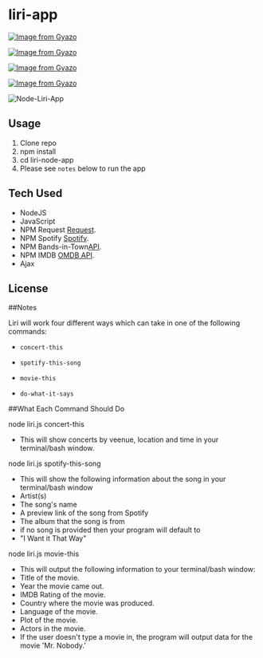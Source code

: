 # liri-app


[![Image from Gyazo](https://i.gyazo.com/a9ce80850ad1f961c52df5809dba9e70.png)](https://gyazo.com/a9ce80850ad1f961c52df5809dba9e70)

[![Image from Gyazo](https://i.gyazo.com/c1949ce1bd20390ac1eded2dacb09f34.png)](https://gyazo.com/c1949ce1bd20390ac1eded2dacb09f34)

[![Image from Gyazo](https://i.gyazo.com/6c1e749af8bbca214684238e3cbe0791.png)](https://gyazo.com/6c1e749af8bbca214684238e3cbe0791)

[![Image from Gyazo](https://i.gyazo.com/be865572138cb18c5569ddd22aa3fc4e.png)](https://gyazo.com/be865572138cb18c5569ddd22aa3fc4e)


![Node-Liri-App](assets/screenshot.gif)

## Usage

1. Clone repo
2. npm install
3. cd liri-node-app
4. Please see `notes` below to run the app 

## Tech Used 

* NodeJS
* JavaScript
* NPM Request [Request](https://www.npmjs.com/package/request).
* NPM Spotify [Spotify](https://www.npmjs.com/package/spotify).
* NPM Bands-in-Town[API](https://manager.bandsintown.com/support/bandsintown-api).
* NPM IMDB    [OMDB API](http://www.omdbapi.com).
* Ajax 

## License


##Notes 


Liri will work four different ways which can take in one of the following commands:

* `concert-this`

* `spotify-this-song`

* `movie-this`

* `do-what-it-says`

##What Each Command Should Do

node liri.js concert-this
* This will show concerts by veenue, location and time in your terminal/bash window.

node liri.js spotify-this-song 
* This will show the following information about the song in your terminal/bash window
* Artist(s)
* The song's name
* A preview link of the song from Spotify
* The album that the song is from
* if no song is provided then your program will default to
* "I Want it That Way"

node liri.js movie-this
* This will output the following information to your terminal/bash window:
* Title of the movie.
* Year the movie came out.
* IMDB Rating of the movie.
* Country where the movie was produced.
* Language of the movie.
* Plot of the movie.
* Actors in the movie.
* If the user doesn't type a movie in, the program will output data for the movie 'Mr. Nobody.'

